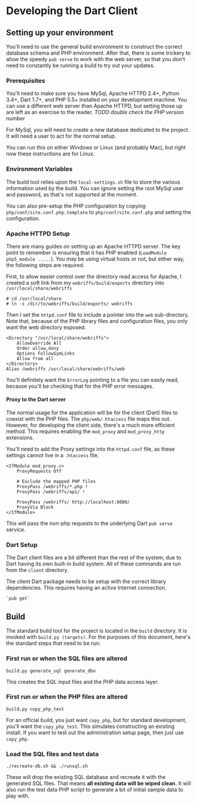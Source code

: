 # Developing the Dart Client

## Setting up your environment

You'll need to use the general build environment to construct the correct
database schema and PHP environment.  After that, there is some trickery to
allow the speedy `pub serve` to work with the web server, so that you don't
need to constantly be running a build to try out your updates.


### Prerequisites

You'll need to make sure you have MySql, Apache HTTPD 2.4+, Python 3.4+,
Dart 1.7+, and PHP 5.5+ installed on your development machine.  You can use a
different web server than Apache HTTPD, but setting those up are left as an
exercise to the reader. _TODO double check the PHP version number_

For MySql, you will need to create a new database dedicated to the project.
It will need a user to act for the normal setup.

You can run this on either Windows or Linux (and probably Mac), but right now
these instructions are for Linux.


### Environment Variables

The build tool relies upon the `local-settings.sh` file to store the various
information used by the build.  You can ignore setting the root MySql user and
password, as that's not supported at the moment.

You can also pre-setup the PHP configuration by copying
`php/conf/site.conf.php.template` to `php/conf/site.conf.php` and setting the
configuration.


### Apache HTTPD Setup

There are many guides on setting up an Apache HTTPD server.  The key point
to remember is ensuring that it has PHP enabled
(`LoadModule php5_module .....`).  You may be using virtual hosts or not,
but either way, the following steps are required.

First, to allow easier control over the directory read access for Apache, I
created a soft link from my `webriffs/build/exports` directory into
`/usr/local/share/webriffs`

    # cd /usr/local/share
    # ln -s /dir/to/webriffs/build/exports/ webriffs

Then I set the `httpd.conf` file to include a pointer into the `web`
sub-directory.  Note that, because of the PHP library files and configuration
files, you only want the web directory exposed.

    <Directory "/usr/local/share/webriffs">
        AllowOverride All
        Order allow,deny
        Options FollowSymLinks
        Allow from all
    </Directory>
    Alias /webriffs /usr/local/share/webriffs/web

You'll definitely want the `ErrorLog` pointing to a file you can easily read,
because you'll be checking that for the PHP error messages.

#### Proxy to the Dart server

The normal usage for the application will be for the client (Dart) files to
coexist with the PHP files.  The `php/web/.htaccess` file maps this out.
However, for developing the client side, there's a much more efficient method.
This requires enabling the `mod_proxy` and `mod_proxy_http` extensions.

You'll need to add the Proxy settings into the `httpd.conf` file, as these
settings cannot live in a `.htaccess` file.

    <IfModule mod_proxy.c>
        ProxyRequests Off
        
        # Exclude the mapped PHP files
        ProxyPass /webriffs/*.php !
        ProxyPass /webriffs/api/ !
        
        ProxyPass /webriffs/ http://localhost:8080/
        ProxyVia Block
    </IfModule>
    
This will pass the non-php requests to the underlying Dart `pub serve`
service.


### Dart Setup

The Dart client files are a bit different than the rest of the system, due to
Dart having its own built-in build system.  All of these commands are run from
the `client` directory.

The client Dart package needs to be setup with the correct library dependencies.
This requires having an active Internet connection.

    `pub get`



## Build

The standard build tool for the project is located in the `build` directory.
It is invoked with `build.py (targets)`.  For the purposes of this document,
here's the standard steps that need to be run:

### First run or when the SQL files are altered

    build.py generate_sql generate_dbo
    
This creates the SQL input files and the PHP data access layer.

### First run or when the PHP files are altered

    build.py copy_php_test
    
For an official build, you just want `copy_php`, but for standard development,
you'll want the `copy_php_test`.  This simulates constructing an existing
install.  If you want to test out the administration setup page, then just
use `copy_php`.

### Load the SQL files and test data

    ./recreate-db.sh && ./runsql.sh
    
These will drop the existing SQL database and recreate it with the generated
SQL files.  That means **all existing data will be wiped clean.**  It will
also run the test data PHP script to generate a bit of initial sample data
to play with.
